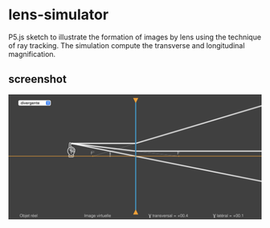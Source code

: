 # lens-simulator
P5.js sketch to illustrate the formation of images by lens using the technique of ray tracking.
The simulation compute the transverse and longitudinal magnification.

## screenshot
[![](lens-simulator-screenshot.png)](https://femto-physique.fr/optique/simu/lentilles/index.html)
